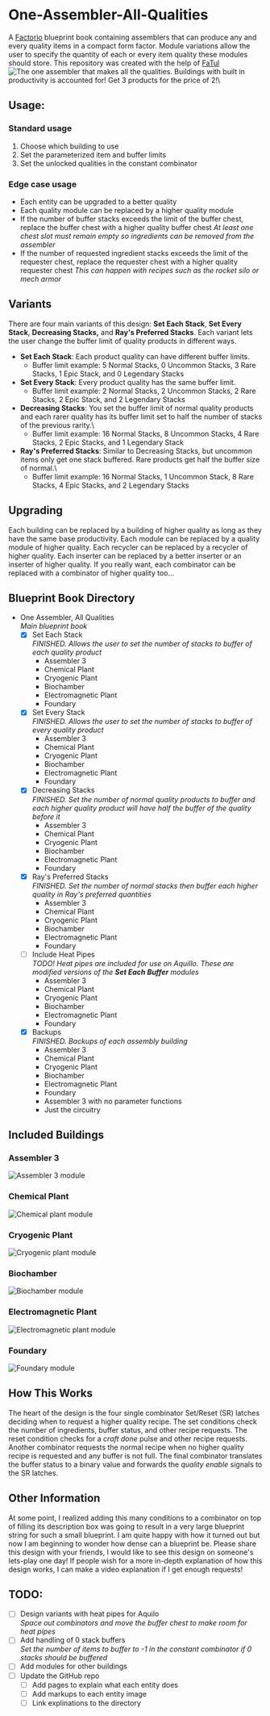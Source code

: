 # One-Assembler-All-Qualities
A [Factorio](https://factorio.com/) blueprint book containing assemblers that can produce any and every quality items in a compact form factor. Module variations allow the user to specify the quantity of each or every item quality these modules should store. This repository was created with the help of [FaTul](https://github.com/nyurik/fatul#factorio-blueprint-git-tool-fatul)\
![The one assembler that makes all the qualities.](/Images/assembler.jpg)
Buildings with built in productivity is accounted for! Get 3 products for the price of 2!\

## Usage:

### Standard usage
1. Choose which building to use
2. Set the parameterized item and buffer limits
3. Set the unlocked qualities in the constant combinator

### Edge case usage
- Each entity can be upgraded to a better quality
- Each quality module can be replaced by a higher quality module
- If the number of buffer stacks exceeds the limit of the buffer chest, replace the buffer chest with a higher quality buffer chest
    *At least one chest slot must remain empty so ingredients can be removed from the assembler*
- If the number of requested ingredient stacks exceeds the limit of the requester chest, replace the requester chest with a higher quality requester chest
    *This can happen with recipes such as the rocket silo or mech armor*

## Variants

There are four main variants of this design: **Set Each Stack**, **Set Every Stack**, **Decreasing Stacks,** and **Ray's Preferred Stacks**. Each variant lets the user change the buffer limit of quality products in different ways.
- **Set Each Stack**: Each product quality can have different buffer limits.
    - Buffer limit example: 5 Normal Stacks, 0 Uncommon Stacks, 3 Rare Stacks, 1 Epic Stack, and 0 Legendary Stacks
- **Set Every Stack**: Every product quality has the same buffer limit.
    - Buffer limit example: 2 Normal Stacks, 2 Uncommon Stacks, 2 Rare Stacks, 2 Epic Stack, and 2 Legendary Stacks
- **Decreasing Stacks**: You set the buffer limit of normal quality products and each rarer quality has its buffer limit set to half the number of stacks of the previous rarity.\
    - Buffer limit example: 16 Normal Stacks, 8 Uncommon Stacks, 4 Rare Stacks, 2 Epic Stacks, and 1 Legendary Stack
- **Ray's Preferred Stacks**: Similar to Decreasing Stacks, but uncommon items only get one stack buffered. Rare products get half the buffer size of normal.\
    - Buffer limit example: 16 Normal Stacks, 1 Uncommon Stack, 8 Rare Stacks, 4 Epic Stacks, and 2 Legendary Stacks

## Upgrading

Each building can be replaced by a building of higher quality as long as they have the same base productivity. Each module can be replaced by a quality module of higher quality. Each recycler can be replaced by a recycler of higher quality. Each inserter can be replaced by a better inserter or an inserter of higher quality. If you really want, each combinator can be replaced with a combinator of higher quality too...

## Blueprint Book Directory

- One Assembler, All Qualities<br/>*Main blueprint book*
    - [x] Set Each Stack<br/>*FINISHED. Allows the user to set the number of stacks to buffer of each quality product*
        - Assembler 3
        - Chemical Plant
        - Cryogenic Plant
        - Biochamber
        - Electromagnetic Plant
        - Foundary
    - [x] Set Every Stack<br/>*FINISHED. Allows the user to set the number of stacks to buffer of every quality product*
        - Assembler 3
        - Chemical Plant
        - Cryogenic Plant
        - Biochamber
        - Electromagnetic Plant
        - Foundary
    - [x] Decreasing Stacks<br/>*FINISHED. Set the number of normal quality products to buffer and each higher quality product will have half the buffer of the quality before it*
        - Assembler 3
        - Chemical Plant
        - Cryogenic Plant
        - Biochamber
        - Electromagnetic Plant
        - Foundary
    - [x] Ray's Preferred Stacks<br/>*FINISHED. Set the number of normal stacks then buffer each higher quality in Ray's preferred quantities*
        - Assembler 3
        - Chemical Plant
        - Cryogenic Plant
        - Biochamber
        - Electromagnetic Plant
        - Foundary
    - [ ] Include Heat Pipes<br/>*TODO! Heat pipes are included for use on Aquillo. These are modified versions of the **Set Each Buffer** modules*
        - Assembler 3
        - Chemical Plant
        - Cryogenic Plant
        - Biochamber
        - Electromagnetic Plant
        - Foundary
    - [x] Backups<br/>*FINISHED. Backups of each assembly building*
        - Assembler 3
        - Chemical Plant
        - Cryogenic Plant
        - Biochamber
        - Electromagnetic Plant
        - Foundary
        - Assembler 3 with no parameter functions
        - Just the circuitry

## Included Buildings

### Assembler 3
![Assembler 3 module](/Images/assembler.jpg)

### Chemical Plant
![Chemical plant module](/Images/chem_plant.jpg)

### Cryogenic Plant
![Cryogenic plant module](/Images/cryo_plant.jpg)

### Biochamber
![Biochamber module](/Images/biochamber.jpg)

### Electromagnetic Plant
![Electromagnetic plant module](/Images/em_plant.jpg)

### Foundary
![Foundary module](/Images/foundary.jpg)

## How This Works

The heart of the design is the four single combinator Set/Reset (SR) latches deciding when to request a higher quality recipe. The set conditions check the number of ingredients, buffer status, and other recipe requests. The reset condition checks for a *craft done* pulse and other recipe requests. Another combinator requests the normal recipe when no higher quality recipe is requested and any buffer is not full. The final combinator translates the buffer status to a binary value and forwards the *quality enable* signals to the SR latches.

## Other Information

At some point, I realized adding this many conditions to a combinator on top of filling its description box was going to result in a very large blueprint string for such a small blueprint. I am quite happy with how it turned out but now I am beginning to wonder how dense can a blueprint be.
Please share this design with your friends, I would like to see this design on someone's lets-play one day!
If people wish for a more in-depth explanation of how this design works, I can make a video explanation if I get enough requests!

## TODO:
- [ ] Design variants with heat pipes for Aquilo<br/>*Space out combinators and move the buffer chest to make room for heat pipes*
- [ ] Add handling of 0 stack buffers<br/>*Set the number of items to buffer to -1 in the constant combinator if 0 stacks should be buffered*
- [ ] Add modules for other buildings
- [ ] Update the GitHub repo
    - [ ] Add pages to explain what each entity does
    - [ ] Add markups to each entity image
    - [ ] Link explinations to the directory